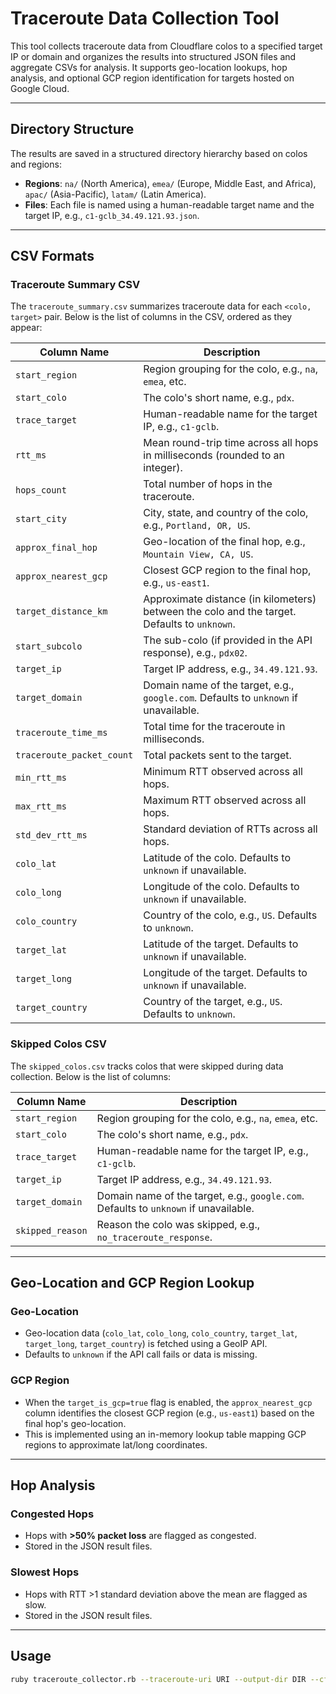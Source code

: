 # Traceroute Data Collection Tool

This tool collects traceroute data from Cloudflare colos to a specified target IP or domain and organizes the results into structured JSON files and aggregate CSVs for analysis. It supports geo-location lookups, hop analysis, and optional GCP region identification for targets hosted on Google Cloud.

---

## **Directory Structure**
The results are saved in a structured directory hierarchy based on colos and regions:

- **Regions**: `na/` (North America), `emea/` (Europe, Middle East, and Africa), `apac/` (Asia-Pacific), `latam/` (Latin America).
- **Files**: Each file is named using a human-readable target name and the target IP, e.g., `c1-gclb_34.49.121.93.json`.

---

## **CSV Formats**

### **Traceroute Summary CSV**

The `traceroute_summary.csv` summarizes traceroute data for each `<colo, target>` pair. Below is the list of columns in the CSV, ordered as they appear:

| **Column Name**             | **Description**                                                                                      |
|-----------------------------|--------------------------------------------------------------------------------------------------|
| `start_region`              | Region grouping for the colo, e.g., `na`, `emea`, etc.                                           |
| `start_colo`                | The colo's short name, e.g., `pdx`.                                                              |
| `trace_target`              | Human-readable name for the target IP, e.g., `c1-gclb`.                                          |
| `rtt_ms`                    | Mean round-trip time across all hops in milliseconds (rounded to an integer).                    |
| `hops_count`                | Total number of hops in the traceroute.                                                          |
| `start_city`                | City, state, and country of the colo, e.g., `Portland, OR, US`.                                  |
| `approx_final_hop`          | Geo-location of the final hop, e.g., `Mountain View, CA, US`.                                    |
| `approx_nearest_gcp`        | Closest GCP region to the final hop, e.g., `us-east1`.                                           |
| `target_distance_km`        | Approximate distance (in kilometers) between the colo and the target. Defaults to `unknown`.     |
| `start_subcolo`             | The sub-colo (if provided in the API response), e.g., `pdx02`.                                   |
| `target_ip`                 | Target IP address, e.g., `34.49.121.93`.                                                         |
| `target_domain`             | Domain name of the target, e.g., `google.com`. Defaults to `unknown` if unavailable.             |
| `traceroute_time_ms`        | Total time for the traceroute in milliseconds.                                                   |
| `traceroute_packet_count`   | Total packets sent to the target.                                                                |
| `min_rtt_ms`                | Minimum RTT observed across all hops.                                                           |
| `max_rtt_ms`                | Maximum RTT observed across all hops.                                                           |
| `std_dev_rtt_ms`            | Standard deviation of RTTs across all hops.                                                     |
| `colo_lat`                  | Latitude of the colo. Defaults to `unknown` if unavailable.                                      |
| `colo_long`                 | Longitude of the colo. Defaults to `unknown` if unavailable.                                     |
| `colo_country`              | Country of the colo, e.g., `US`. Defaults to `unknown`.                                          |
| `target_lat`                | Latitude of the target. Defaults to `unknown` if unavailable.                                    |
| `target_long`               | Longitude of the target. Defaults to `unknown` if unavailable.                                   |
| `target_country`            | Country of the target, e.g., `US`. Defaults to `unknown`.                                        |

### **Skipped Colos CSV**

The `skipped_colos.csv` tracks colos that were skipped during data collection. Below is the list of columns:

| **Column Name**             | **Description**                                                                                  |
|-----------------------------|--------------------------------------------------------------------------------------------------|
| `start_region`              | Region grouping for the colo, e.g., `na`, `emea`, etc.                                          |
| `start_colo`                | The colo's short name, e.g., `pdx`.                                                             |
| `trace_target`              | Human-readable name for the target IP, e.g., `c1-gclb`.                                         |
| `target_ip`                 | Target IP address, e.g., `34.49.121.93`.                                                        |
| `target_domain`             | Domain name of the target, e.g., `google.com`. Defaults to `unknown` if unavailable.            |
| `skipped_reason`            | Reason the colo was skipped, e.g., `no_traceroute_response`.                                    |

---

## **Geo-Location and GCP Region Lookup**

### Geo-Location
- Geo-location data (`colo_lat`, `colo_long`, `colo_country`, `target_lat`, `target_long`, `target_country`) is fetched using a GeoIP API.
- Defaults to `unknown` if the API call fails or data is missing.

### GCP Region
- When the `target_is_gcp=true` flag is enabled, the `approx_nearest_gcp` column identifies the closest GCP region (e.g., `us-east1`) based on the final hop's geo-location.
- This is implemented using an in-memory lookup table mapping GCP regions to approximate lat/long coordinates.

---

## **Hop Analysis**

### Congested Hops
- Hops with **>50% packet loss** are flagged as congested.
- Stored in the JSON result files.

### Slowest Hops
- Hops with RTT >1 standard deviation above the mean are flagged as slow.
- Stored in the JSON result files.

---

## **Usage**

```bash
ruby traceroute_collector.rb --traceroute-uri URI --output-dir DIR --cf-colo-file FILE --targets IP:NAME:DOMAIN --region REGION
